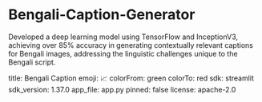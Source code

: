 # Bengali-Caption-Generator
Developed a deep learning model using TensorFlow and InceptionV3, achieving over 85% accuracy in generating contextually relevant captions for Bengali images, addressing the linguistic challenges unique to the Bengali script.

title: Bengali Caption
emoji: 📈
colorFrom: green
colorTo: red
sdk: streamlit
sdk_version: 1.37.0
app_file: app.py
pinned: false
license: apache-2.0
